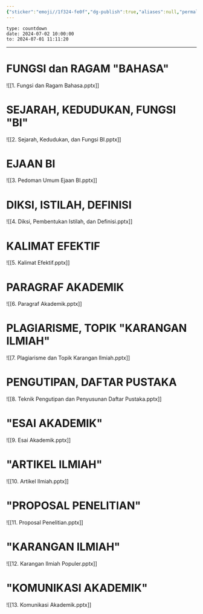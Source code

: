 ```yaml
---
{"sticker":"emoji//1f324-fe0f","dg-publish":true,"aliases":null,"permalink":"/knowladge/indonesia/","dgPassFrontmatter":true,"noteIcon":""}
---
```


```widgets
type: countdown
date: 2024-07-02 10:00:00
to: 2024-07-01 11:11:20
```
---



# FUNGSI dan RAGAM "BAHASA"
![[1. Fungsi dan Ragam Bahasa.pptx]]

# SEJARAH, KEDUDUKAN, FUNGSI "BI"
![[2. Sejarah, Kedudukan, dan Fungsi BI.pptx]]

# EJAAN BI
![[3. Pedoman Umum Ejaan BI.pptx]]

# DIKSI, ISTILAH, DEFINISI
![[4. Diksi, Pembentukan Istilah, dan Definisi.pptx]]

# KALIMAT EFEKTIF
![[5. Kalimat Efektif.pptx]]

# PARAGRAF AKADEMIK
![[6. Paragraf Akademik.pptx]]

# PLAGIARISME, TOPIK "KARANGAN ILMIAH"
![[7. Plagiarisme dan Topik Karangan Ilmiah.pptx]]

# PENGUTIPAN, DAFTAR PUSTAKA
![[8. Teknik Pengutipan dan Penyusunan Daftar Pustaka.pptx]]

# "ESAI AKADEMIK"
![[9. Esai Akademik.pptx]]

# "ARTIKEL ILMIAH"
![[10. Artikel Ilmiah.pptx]]

# "PROPOSAL PENELITIAN"
![[11. Proposal Penelitian.pptx]]

# "KARANGAN ILMIAH"
![[12. Karangan Ilmiah Populer.pptx]]

# "KOMUNIKASI AKADEMIK"
![[13. Komunikasi Akademik.pptx]]




